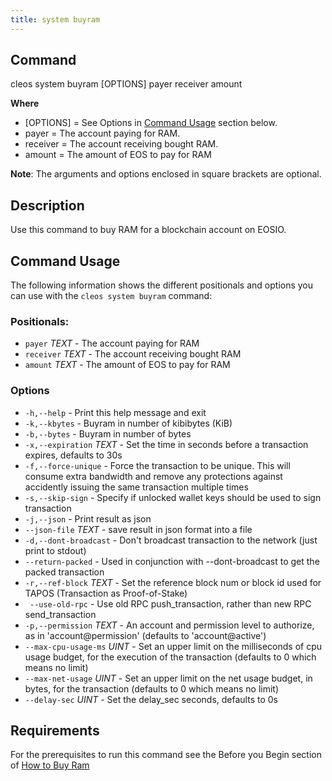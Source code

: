 ```yaml
---
title: system buyram
---
```


## Command
cleos system buyram [OPTIONS] payer receiver amount

**Where**
* [OPTIONS] = See Options in  [Command Usage](#command-usage) section below.
* payer = The account paying for RAM. 
* receiver = The account receiving bought RAM.
* amount = The amount of EOS to pay for RAM

**Note**: The arguments and options enclosed in square brackets are optional.

## Description
Use this command to buy RAM for a blockchain account on EOSIO.

## Command Usage
The following information shows the different positionals and options you can use with the `cleos system buyram` command:

### Positionals:
- `payer` _TEXT_ - The account paying for RAM
- `receiver` _TEXT_ - The account receiving bought RAM
- `amount` _TEXT_ - The amount of EOS to pay for RAM

### Options
- `-h,--help` - Print this help message and exit
- `-k,--kbytes` - Buyram in number of kibibytes (KiB)
- `-b,--bytes` - Buyram in number of bytes
- `-x,--expiration` _TEXT_ - Set the time in seconds before a transaction expires, defaults to 30s
- `-f,--force-unique` - Force the transaction to be unique. This will consume extra bandwidth and remove any protections against accidently issuing the same transaction multiple times
- `-s,--skip-sign` - Specify if unlocked wallet keys should be used to sign transaction
- `-j,--json` - Print result as json
- `--json-file` _TEXT_ - save result in json format into a file
- `-d,--dont-broadcast` - Don't broadcast transaction to the network (just print to stdout)
- `--return-packed` - Used in conjunction with --dont-broadcast to get the packed transaction
- `-r,--ref-block` _TEXT_ - Set the reference block num or block id used for TAPOS (Transaction as Proof-of-Stake)
- ` --use-old-rpc` - Use old RPC push_transaction, rather than new RPC send_transaction
- `-p,--permission` _TEXT_ - An account and permission level to authorize, as in 'account@permission' (defaults to 'account@active')
- `--max-cpu-usage-ms` _UINT_ - Set an upper limit on the milliseconds of cpu usage budget, for the execution of the transaction (defaults to 0 which means no limit)
- `--max-net-usage` _UINT_ - Set an upper limit on the net usage budget, in bytes, for the transaction (defaults to 0 which means no limit)
- `--delay-sec` _UINT_ - Set the delay_sec seconds, defaults to 0s

## Requirements
For the prerequisites to run this command see the Before you Begin section of [How to Buy Ram](../../usage/how-to-guides/how-to-buy-ram.md)  

